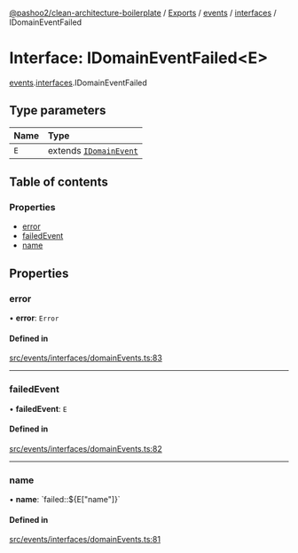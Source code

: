 [@pashoo2/clean-architecture-boilerplate](../README.md) / [Exports](../modules.md) / [events](../modules/events.md) / [interfaces](../modules/events.interfaces.md) / IDomainEventFailed

# Interface: IDomainEventFailed<E\>

[events](../modules/events.md).[interfaces](../modules/events.interfaces.md).IDomainEventFailed

## Type parameters

| Name | Type |
| :------ | :------ |
| `E` | extends [`IDomainEvent`](events.interfaces.idomainevent.md) |

## Table of contents

### Properties

- [error](events.interfaces.idomaineventfailed.md#error)
- [failedEvent](events.interfaces.idomaineventfailed.md#failedevent)
- [name](events.interfaces.idomaineventfailed.md#name)

## Properties

### error

• **error**: `Error`

#### Defined in

[src/events/interfaces/domainEvents.ts:83](https://github.com/pashoo2/clean-architecture-boilerplate/blob/e54a93c/src/events/interfaces/domainEvents.ts#L83)

___

### failedEvent

• **failedEvent**: `E`

#### Defined in

[src/events/interfaces/domainEvents.ts:82](https://github.com/pashoo2/clean-architecture-boilerplate/blob/e54a93c/src/events/interfaces/domainEvents.ts#L82)

___

### name

• **name**: \`failed::${E["name"]}\`

#### Defined in

[src/events/interfaces/domainEvents.ts:81](https://github.com/pashoo2/clean-architecture-boilerplate/blob/e54a93c/src/events/interfaces/domainEvents.ts#L81)
